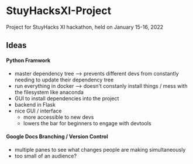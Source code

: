 # StuyHacksXI-Project
Project for StuyHacks XI hackathon, held on January 15-16, 2022

## Ideas
#### Python Framwork
+ master dependency tree --> prevents different devs from constantly needing to update their dependency tree
+ run everything in docker --> doesn't constanly install things / mess with the filesystem like anaconda
+ GUI to install dependencies into the project
+ backend in Flask
+ nice GUI / interface
  + more accessible to new devs
  + lowers the bar for beginners to engage with devtools

#### Google Docs Branching / Version Control
+ multiple panes to see what changes people are making simultaneously
+ too small of an audience?
